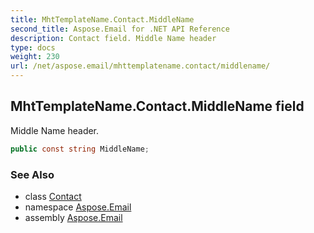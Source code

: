 ```yaml
---
title: MhtTemplateName.Contact.MiddleName
second_title: Aspose.Email for .NET API Reference
description: Contact field. Middle Name header
type: docs
weight: 230
url: /net/aspose.email/mhttemplatename.contact/middlename/
---
```

## MhtTemplateName.Contact.MiddleName field

Middle Name header.

```csharp
public const string MiddleName;
```

### See Also

* class [Contact](../)
* namespace [Aspose.Email](../../mhttemplatename.contact/)
* assembly [Aspose.Email](../../../)


